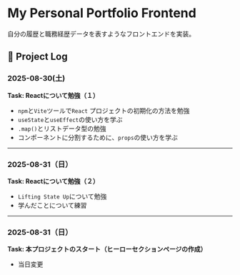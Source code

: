 # My Personal Portfolio Frontend

自分の履歴と職務経歴データを表すようなフロントエンドを実装。


## 📅 Project Log

### 2025-08-30(土)

**Task: Reactについて勉強（１）**

* `npm`と`Vite`ツールで`React` プロジェクトの初期化の方法を勉強
* `useState`と`useEffect`の使い方を学ぶ
* `.map()`とリストデータ型の勉強
* コンポーネントに分割するために、`props`の使い方を学ぶ


---

### 2025-08-31（日）

**Task:  Reactについて勉強（２）**

* `Lifting State Up`について勉強
* 学んだことについて練習

---

### 2025-08-31（日）

**Task: 本プロジェクトのスタート（ヒーローセクションページの作成）**

* 当日変更

